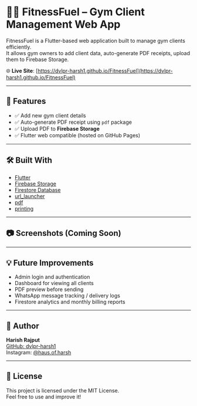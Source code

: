 # 🏋️‍♂️ FitnessFuel – Gym Client Management Web App

FitnessFuel is a Flutter-based web application built to manage gym clients efficiently.  
It allows gym owners to add client data, auto-generate PDF receipts, upload them to Firebase Storage.
<!--, and share them directly via WhatsApp.-->

🌐 **Live Site**: [https://dvlpr-harsh1.github.io/FitnessFuel](https://dvlpr-harsh1.github.io/FitnessFuel)

---

## 🚀 Features

- ✅ Add new gym client details
- ✅ Auto-generate PDF receipt using `pdf` package
- ✅ Upload PDF to **Firebase Storage**
- ✅ Flutter web compatible (hosted on GitHub Pages)
<!-- - ✅ Send receipt link via **WhatsApp** to the client-->

---

## 🛠️ Built With

- [Flutter](https://flutter.dev/)
- [Firebase Storage](https://firebase.google.com/docs/storage)
- [Firestore Database](https://firebase.google.com/docs/firestore)
- [url_launcher](https://pub.dev/packages/url_launcher)
- [pdf](https://pub.dev/packages/pdf)
- [printing](https://pub.dev/packages/printing)

---

## 📷 Screenshots (Coming Soon)

<!-- Add screenshots here if needed later -->

---

## 💡 Future Improvements

- Admin login and authentication
- Dashboard for viewing all clients
- PDF preview before sending
- WhatsApp message tracking / delivery logs
- Firestore analytics and monthly billing reports

---

## 🔗 Author

**Harish Rajput**  
[GitHub: dvlpr-harsh1](https://github.com/dvlpr-harsh1)  
Instagram: [@haus.of.harsh](https://instagram.com/haus.of.harsh)

---

## 📄 License

This project is licensed under the MIT License.  
Feel free to use and improve it!

